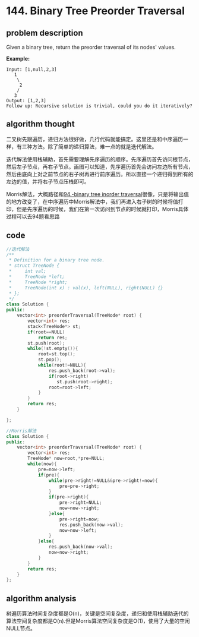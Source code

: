 # 144. Binary Tree Preorder Traversal

## problem description

Given a binary tree, return the preorder traversal of its nodes' values.

**Example:**

```text
Input: [1,null,2,3]
   1
    \
     2
    /
   3
Output: [1,2,3]
Follow up: Recursive solution is trivial, could you do it iteratively?
```

## algorithm thought

二叉树先跟遍历，递归方法很好做，几行代码就能搞定。这里还是和中序遍历一样，有三种方法。除了简单的递归算法，难一点的就是迭代解法。

迭代解法使用栈辅助，首先需要理解先序遍历的顺序。先序遍历首先访问根节点，然后左子节点，再右子节点。画图可以知道，先序遍历首先会访问左边所有节点，然后由底向上对之前节点的右子树再进行前序遍历。所以直接一个递归得到所有的左边的值，并将右子节点压栈即可。

Morris解法，大概路径和[94.-binary tree inorder traversal](94.-binary-tree-inorder-traversal.md)很像，只是将输出值的地方改变了，在中序遍历中Morris解法中，我们再进入右子树的时候将值打印，但是先序遍历的时候，我们在第一次访问到节点的时候就打印，Morris具体过程可以去94题看思路

## code

```c++
//迭代解法
/**
 * Definition for a binary tree node.
 * struct TreeNode {
 *     int val;
 *     TreeNode *left;
 *     TreeNode *right;
 *     TreeNode(int x) : val(x), left(NULL), right(NULL) {}
 * };
 */
class Solution {
public:
    vector<int> preorderTraversal(TreeNode* root) {
        vector<int> res;
        stack<TreeNode*> st;
        if(root==NULL)
            return res;
        st.push(root);
        while(!st.empty()){
            root=st.top();
            st.pop();
            while(root!=NULL){
                res.push_back(root->val);
                if(root->right)
                   st.push(root->right);
                root=root->left;
            }
        }
        return res;
    }

};

//Morris解法
class Solution {
public:
    vector<int> preorderTraversal(TreeNode* root) {
        vector<int> res;
        TreeNode* now=root,*pre=NULL;
        while(now){
            pre=now->left;
            if(pre){
                while(pre->right!=NULL&&pre->right!=now){
                    pre=pre->right;
                }
                if(pre->right){
                    pre->right=NULL;
                    now=now->right;
                }else{
                    pre->right=now;
                    res.push_back(now->val);
                    now=now->left;
                }
            }else{
                res.push_back(now->val);
                now=now->right;
            }
        }
        return res;
    }
};
```

## algorithm analysis

树遍历算法时间复杂度都是O(n)，关键是空间复杂度，递归和使用栈辅助迭代的算法空间复杂度都是O(n).但是Morris算法空间复杂度是O(1)，使用了大量的空闲NULL节点。